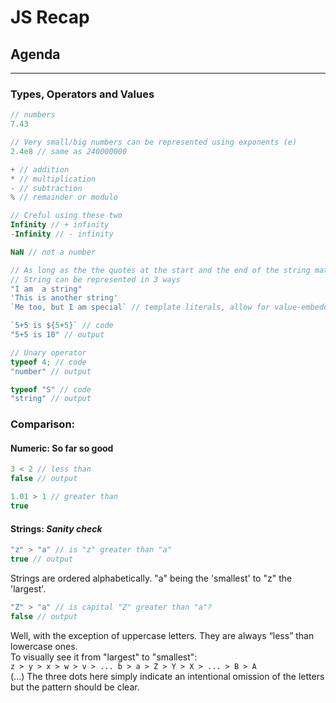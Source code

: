 # JS Recap
## Agenda 
---
### Types, Operators and Values

```javascript
// numbers 
7.43

// Very small/big numbers can be represented using exponents (e)
2.4e8 // same as 240000000

+ // addition
* // multiplication 
- // subtraction 
% // remainder or modulo

// Creful using these two
Infinity // + infinity 
-Infinity // - infinity 

NaN // not a number 

// As long as the the quotes at the start and the end of the string match
// String can be represented in 3 ways
"I am  a string"
'This is another string'
`Me too, but I am special` // template literals, allow for value-embedding

`5+5 is ${5+5}` // code 
"5+5 is 10" // output 

// Unary operator 
typeof 4; // code
"number" // output 

typeof "S" // code
"string" // output 
```
### Comparison:
#### Numeric: So far so good
```javascript
3 < 2 // less than
false // output

1.01 > 1 // greater than
true 
```
#### Strings: *Sanity check* 

```javascript
"z" > "a" // is "z" greater than "a"
true // output
```
Strings are ordered alphabetically. "a" being the 'smallest' to "z" the 'largest'.
```javascript
"Z" > "a" // is capital "Z" greater than "a"?
false // output 
```
Well, with the exception of uppercase letters. They are always “less” than lowercase ones. 
<br>
To visually see it from "largest" to "smallest": <br>
`z > y > x > w > v > ... b > a > Z > Y > X > ... > B > A` <br>
(...) The three dots here simply indicate an intentional omission of the letters but the pattern should be clear. 